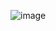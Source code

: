 ![image](https://github.com/rafaeltws/geradorCPF/assets/159142263/ca373453-6d11-41c2-8585-39453ccc8c90)
